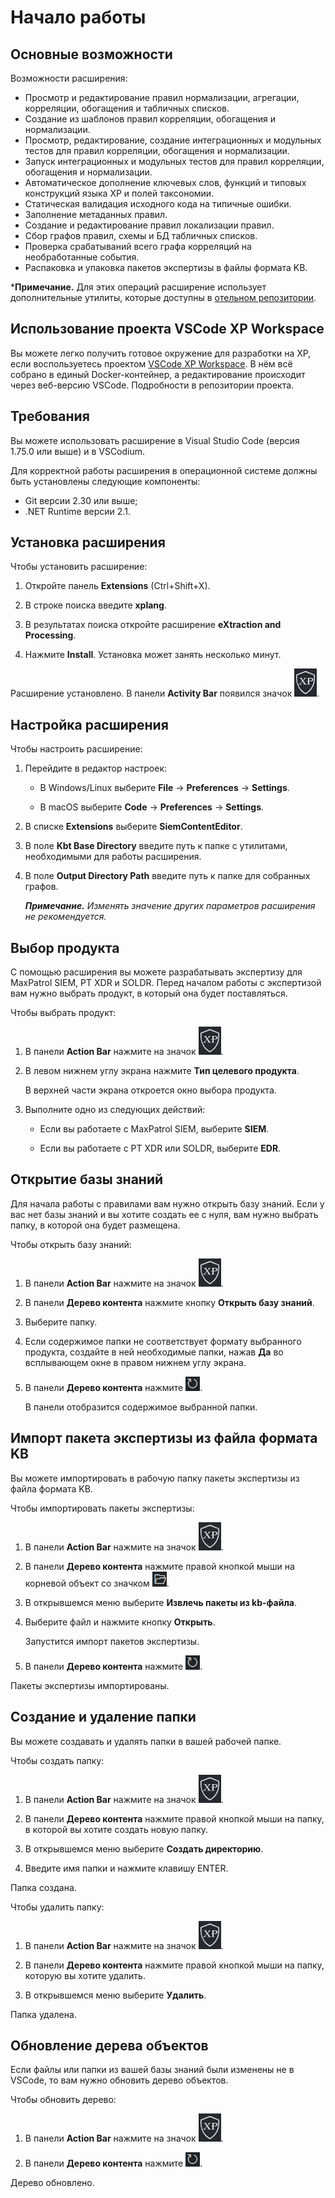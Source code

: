 ﻿# Начало работы

## Основные возможности

Возможности расширения:
* Просмотр и редактирование правил нормализации, агрегации, корреляции, обогащения и табличных списков.
* Создание из шаблонов правил корреляции, обогащения и нормализации.
* Просмотр, редактирование, создание интеграционных и модульных тестов для правил корреляции, обогащения и нормализации.
* Запуск интеграционных и модульных тестов для правил корреляции, обогащения и нормализации.
* Автоматическое дополнение ключевых слов, функций и типовых конструкций языка XP и полей таксономии.
* Статическая валидация исходного кода на типичные ошибки.
* Заполнение метаданных правил.
* Создание и редактирование правил локализации правил.
* Сбор графов правил, схемы и БД табличных списков.
* Проверка срабатываний всего графа корреляций на необработанные события.
* Распаковка и упаковка пакетов экспертизы в файлы формата KB.

***Примечание.** Для этих операций расширение использует дополнительные утилиты, которые доступны в [отельном репозитории](https://github.com/vxcontrol/xp-kbt/releases).

## Использование проекта VSCode XP Workspace
Вы можете легко получить готовое окружение для разработки на XP, если воспользуетесь проектом [VSCode XP Workspace](https://github.com/Security-Experts-Community/vscode-xp-workspace). В нём всё собрано в единый Docker-контейнер, а редактирование происходит через веб-версию VSCode.
Подробности в репозитории проекта.

## Требования

Вы можете использовать расширение в Visual Studio Code (версия 1.75.0 или выше) и в VSCodium.

Для корректной работы расширения в операционной системе должны быть установлены следующие компоненты:
* Git версии 2.30 или выше;
* .NET Runtime версии 2.1.

## Установка расширения

Чтобы установить расширение:

1. Откройте панель **Extensions** (Ctrl+Shift+X).

1. В строке поиска введите **xplang**.

1. В результатах поиска откройте расширение **eXtraction and Processing**.

1. Нажмите **Install**. Установка может занять несколько минут.


Расширение установлено. В панели **Activity Bar** появился значок ![pic](pics/xp-icon.png).

## Настройка расширения

Чтобы настроить расширение:

1. Перейдите в редактор настроек:

   * В Windows/Linux выберите **File** → **Preferences** → **Settings**.

   * В macOS выберите **Code** → **Preferences** → **Settings**.

1. В списке **Extensions** выберите **SiemContentEditor**.

1. В поле **Kbt Base Directory** введите путь к папке с утилитами, необходимыми для работы расширения.

1. В поле **Output Directory Path** введите путь к папке для собранных графов.

   ***Примечание.** Изменять значение других параметров расширения не рекомендуется.*

## Выбор продукта

С помощью расширения вы можете разрабатывать экспертизу для MaxPatrol SIEM, PT XDR и SOLDR. Перед началом работы с экспертизой вам нужно выбрать продукт, в который она будет поставляться.

Чтобы выбрать продукт:

1. В панели **Action Bar** нажмите на значок ![pic](pics/xp-icon.png).

1. В левом нижнем углу экрана нажмите **Тип целевого продукта**.

   В верхней части экрана откроется окно выбора продукта.

1. Выполните одно из следующих действий:

   * Если вы работаете с MaxPatrol SIEM, выберите **SIEM**.

   * Если вы работаете с PT XDR или SOLDR, выберите **EDR**.

## Открытие базы знаний

Для начала работы с правилами вам нужно открыть базу знаний. Если у вас нет базы знаний и вы хотите создать ее с нуля, вам нужно выбрать папку, в которой она будет размещена.

Чтобы открыть базу знаний:

1. В панели **Action Bar** нажмите на значок ![pic](pics/xp-icon.png).

1. В панели **Дерево контента** нажмите кнопку **Открыть базу знаний**.

1. Выберите папку.

1. Если содержимое папки не соответствует формату выбранного продукта, создайте в ней необходимые папки, нажав **Да** во всплывающем окне в правом нижнем углу экрана.

1. В панели **Дерево контента** нажмите ![pic](pics/reload-icon.png).

   В панели отобразится содержимое выбранной папки. 

## Импорт пакета экспертизы из файла формата KB

Вы можете импортировать в рабочую папку пакеты экспертизы из файла формата KB.

Чтобы импортировать пакеты экспертизы:

1. В панели **Action Bar** нажмите на значок ![pic](pics/xp-icon.png).

1. В панели **Дерево контента** нажмите правой кнопкой мыши на корневой объект со значком ![pic](pics/open-kb-icon.png).

1. В открывшемся меню выберите **Извлечь пакеты из kb-файла**.

1. Выберите файл и нажмите кнопку **Открыть**.

   Запустится импорт пакетов экспертизы.

1. В панели **Дерево контента** нажмите ![pic](pics/reload-icon.png).

Пакеты экспертизы импортированы.

## Создание и удаление папки

Вы можете создавать и удалять папки в вашей рабочей папке.

Чтобы создать папку:

1. В панели **Action Bar** нажмите на значок ![pic](pics/xp-icon.png).

1. В панели **Дерево контента** нажмите правой кнопкой мыши на папку, в которой вы хотите создать новую папку.

1. В открывшемся меню выберите **Создать директорию**.

1. Введите имя папки и нажмите клавишу ENTER.

Папка создана.

Чтобы удалить папку:

1. В панели **Action Bar** нажмите на значок ![pic](pics/xp-icon.png).

1. В панели **Дерево контента** нажмите правой кнопкой мыши на папку, которую вы хотите удалить.

1. В открывшемся меню выберите **Удалить**.

Папка удалена.

## Обновление дерева объектов

Если файлы или папки из вашей базы знаний были изменены не в VSCode, то вам нужно обновить дерево объектов.

Чтобы обновить дерево:

1. В панели **Action Bar** нажмите на значок ![pic](pics/xp-icon.png).

1. В панели **Дерево контента** нажмите ![pic](pics/reload-icon.png).

Дерево обновлено.